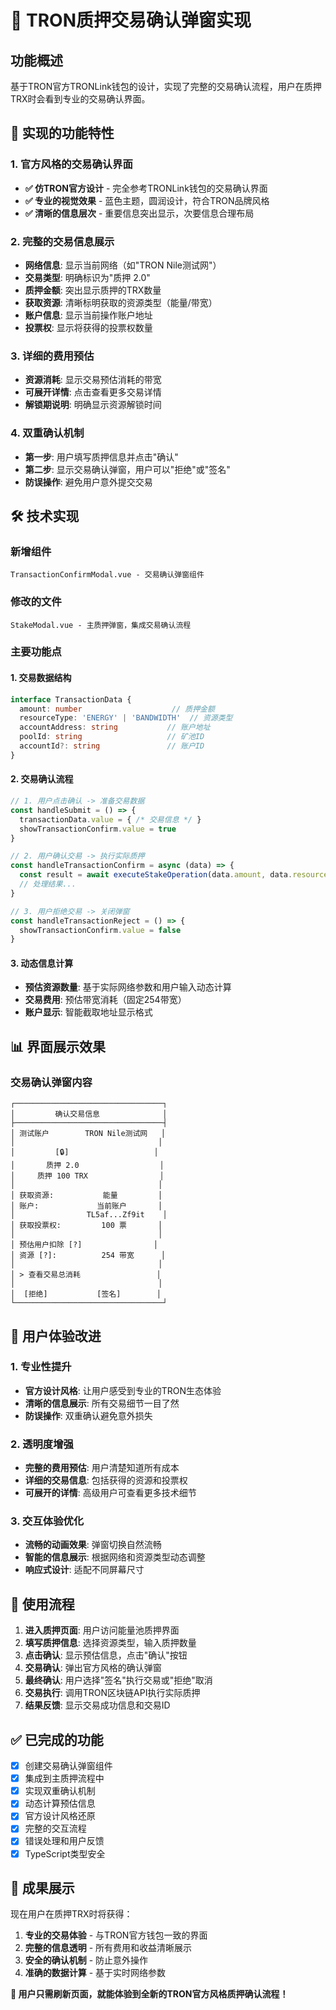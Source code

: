 # 🚀 TRON质押交易确认弹窗实现

## 功能概述
基于TRON官方TRONLink钱包的设计，实现了完整的交易确认流程，用户在质押TRX时会看到专业的交易确认界面。

## 📱 实现的功能特性

### 1. 官方风格的交易确认界面
- **✅ 仿TRON官方设计** - 完全参考TRONLink钱包的交易确认界面
- **✅ 专业的视觉效果** - 蓝色主题，圆润设计，符合TRON品牌风格
- **✅ 清晰的信息层次** - 重要信息突出显示，次要信息合理布局

### 2. 完整的交易信息展示
- **网络信息**: 显示当前网络（如"TRON Nile测试网"）
- **交易类型**: 明确标识为"质押 2.0"
- **质押金额**: 突出显示质押的TRX数量
- **获取资源**: 清晰标明获取的资源类型（能量/带宽）
- **账户信息**: 显示当前操作账户地址
- **投票权**: 显示将获得的投票权数量

### 3. 详细的费用预估
- **资源消耗**: 显示交易预估消耗的带宽
- **可展开详情**: 点击查看更多交易详情
- **解锁期说明**: 明确显示资源解锁时间

### 4. 双重确认机制
- **第一步**: 用户填写质押信息并点击"确认"
- **第二步**: 显示交易确认弹窗，用户可以"拒绝"或"签名"
- **防误操作**: 避免用户意外提交交易

## 🛠 技术实现

### 新增组件
```
TransactionConfirmModal.vue - 交易确认弹窗组件
```

### 修改的文件
```
StakeModal.vue - 主质押弹窗，集成交易确认流程
```

### 主要功能点

#### 1. 交易数据结构
```typescript
interface TransactionData {
  amount: number                    // 质押金额
  resourceType: 'ENERGY' | 'BANDWIDTH'  // 资源类型
  accountAddress: string           // 账户地址
  poolId: string                   // 矿池ID
  accountId?: string               // 账户ID
}
```

#### 2. 交易确认流程
```typescript
// 1. 用户点击确认 -> 准备交易数据
const handleSubmit = () => {
  transactionData.value = { /* 交易信息 */ }
  showTransactionConfirm.value = true
}

// 2. 用户确认交易 -> 执行实际质押
const handleTransactionConfirm = async (data) => {
  const result = await executeStakeOperation(data.amount, data.resourceType)
  // 处理结果...
}

// 3. 用户拒绝交易 -> 关闭弹窗
const handleTransactionReject = () => {
  showTransactionConfirm.value = false
}
```

#### 3. 动态信息计算
- **预估资源数量**: 基于实际网络参数和用户输入动态计算
- **交易费用**: 预估带宽消耗（固定254带宽）
- **账户显示**: 智能截取地址显示格式

## 📊 界面展示效果

### 交易确认弹窗内容
```
┌─────────────────────────────────┐
│         确认交易信息              │
├─────────────────────────────────┤
│ 测试账户        TRON Nile测试网   │
│                                │
│         [🔒]                   │
│       质押 2.0                  │
│     质押 100 TRX                │
│                                │
│ 获取资源:           能量         │
│ 账户:             当前账户       │
│                TL5af...Zf9it    │
│ 获取投票权:         100 票       │
│                                │
│ 预估用户扣除 [?]                │
│ 资源 [?]:          254 带宽      │
│                                │
│ > 查看交易总消耗                 │
│                                │
│  [拒绝]           [签名]        │
└─────────────────────────────────┘
```

## 🎯 用户体验改进

### 1. 专业性提升
- **官方设计风格**: 让用户感受到专业的TRON生态体验
- **清晰的信息展示**: 所有交易细节一目了然
- **防误操作**: 双重确认避免意外损失

### 2. 透明度增强  
- **完整的费用预估**: 用户清楚知道所有成本
- **详细的交易信息**: 包括获得的资源和投票权
- **可展开的详情**: 高级用户可查看更多技术细节

### 3. 交互体验优化
- **流畅的动画效果**: 弹窗切换自然流畅
- **智能的信息展示**: 根据网络和资源类型动态调整
- **响应式设计**: 适配不同屏幕尺寸

## 🚀 使用流程

1. **进入质押页面**: 用户访问能量池质押界面
2. **填写质押信息**: 选择资源类型，输入质押数量
3. **点击确认**: 显示预估信息，点击"确认"按钮
4. **交易确认**: 弹出官方风格的确认弹窗
5. **最终确认**: 用户选择"签名"执行交易或"拒绝"取消
6. **交易执行**: 调用TRON区块链API执行实际质押
7. **结果反馈**: 显示交易成功信息和交易ID

## ✅ 已完成的功能

- [x] 创建交易确认弹窗组件
- [x] 集成到主质押流程中
- [x] 实现双重确认机制
- [x] 动态计算预估信息
- [x] 官方设计风格还原
- [x] 完整的交互流程
- [x] 错误处理和用户反馈
- [x] TypeScript类型安全

## 🎉 成果展示

现在用户在质押TRX时将获得：
1. **专业的交易体验** - 与TRON官方钱包一致的界面
2. **完整的信息透明** - 所有费用和收益清晰展示
3. **安全的确认机制** - 防止意外操作
4. **准确的数据计算** - 基于实时网络参数

**🎯 用户只需刷新页面，就能体验到全新的TRON官方风格质押确认流程！**
